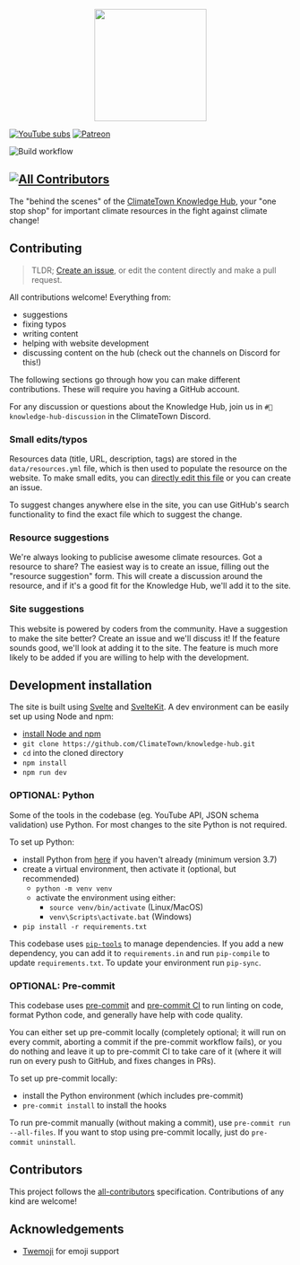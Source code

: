 <p align="center">
<a href="https://climatetown.github.io/knowledge-hub">
<img width="200" src="static/images/knowledge-hub-logo.png">
</a>
</p>

[![YouTube subs](https://img.shields.io/youtube/channel/subscribers/UCuVLG9pThvBABcYCm7pkNkA?label=ClimateTown&style=for-the-badge)](https://www.youtube.com/@ClimateTown)
[![Patreon](https://img.shields.io/badge/Patreon-F96854?style=for-the-badge&logo=patreon&logoColor=white)](https://www.patreon.com/ClimateTown)

![Build workflow](https://img.shields.io/github/actions/workflow/status/ClimateTown/knowledge-hub/build.yml?branch=main&label=website%20build)

## [![All Contributors](https://img.shields.io/github/all-contributors/Morzaram/knowledge-hub?color=ee8449&style=flat-square)](#contributors)

The "behind the scenes" of the [ClimateTown Knowledge Hub](https://climatetown.github.io/knowledge-hub), your "one stop shop" for important climate resources in the fight against climate change!

## Contributing

> TLDR; [Create an issue](https://github.com/ClimateTown/knowledge-hub/issues/new/choose), or edit the content directly and make a pull request.

All contributions welcome! Everything from:

- suggestions
- fixing typos
- writing content
- helping with website development
- discussing content on the hub (check out the channels on Discord for this!)

The following sections go through how you can make different contributions. These will require you having a GitHub account.

For any discussion or questions about the Knowledge Hub, join us in `#💬knowledge-hub-discussion` in the ClimateTown Discord.

### Small edits/typos

Resources data (title, URL, description, tags) are stored in the `data/resources.yml` file, which is then used to populate the resource on the website. To make small edits, you can [directly edit this file](https://github.com/ClimateTown/knowledge-hub/edit/main/data/resources.yml) or you can create an issue.

To suggest changes anywhere else in the site, you can use GitHub's search functionality to find the exact file which to suggest the change.

### Resource suggestions

We're always looking to publicise awesome climate resources. Got a resource to share? The easiest way is to create an issue, filling out the "resource suggestion" form. This will create a discussion around the resource, and if it's a good fit for the Knowledge Hub, we'll add it to the site.

### Site suggestions

This website is powered by coders from the community. Have a suggestion to make the site better? Create an issue and we'll discuss it! If the feature sounds good, we'll look at adding it to the site. The feature is much more likely to be added if you are willing to help with the development.

## Development installation

The site is built using [Svelte](https://svelte.dev/) and [SvelteKit](https://kit.svelte.dev/). A dev environment can be easily set up using Node and npm:

- [install Node and npm](https://docs.npmjs.com/downloading-and-installing-node-js-and-npm/)
- `git clone https://github.com/ClimateTown/knowledge-hub.git`
- `cd` into the cloned directory
- `npm install`
- `npm run dev`

### OPTIONAL: Python

Some of the tools in the codebase (eg. YouTube API, JSON schema validation) use Python. For most changes to the site Python is not required.

To set up Python:

- install Python from [here](https://www.python.org/downloads/) if you haven't already (minimum version 3.7)
- create a virtual environment, then activate it (optional, but recommended)
  - `python -m venv venv`
  - activate the environment using either:
    - `source venv/bin/activate` (Linux/MacOS)
    - `venv\Scripts\activate.bat` (Windows)
- `pip install -r requirements.txt`

This codebase uses [`pip-tools`](https://pypi.org/project/pip-tools/) to manage dependencies. If you add a new dependency, you can add it to `requirements.in` and run `pip-compile` to update `requirements.txt`. To update your environment run `pip-sync`.

### OPTIONAL: Pre-commit

This codebase uses [pre-commit](https://pre-commit.com/) and [pre-commit CI](https://pre-commit.ci/) to run linting on code, format Python code, and generally have help with code quality.

You can either set up pre-commit locally (completely optional; it will run on every commit, aborting a commit if the pre-commit workflow fails), or you do nothing and leave it up to pre-commit CI to take care of it (where it will run on every push to GitHub, and fixes changes in PRs).

To set up pre-commit locally:

- install the Python environment (which includes pre-commit)
- `pre-commit install` to install the hooks

To run pre-commit manually (without making a commit), use `pre-commit run --all-files`. If you want to stop using pre-commit locally, just do `pre-commit uninstall`.

## Contributors

<!-- ALL-CONTRIBUTORS-LIST:START - Do not remove or modify this section -->
<!-- prettier-ignore-start -->
<!-- markdownlint-disable -->

<!-- markdownlint-restore -->
<!-- prettier-ignore-end -->

<!-- ALL-CONTRIBUTORS-LIST:END -->

This project follows the [all-contributors](https://allcontributors.org) specification. Contributions of any kind are welcome!

## Acknowledgements

- [Twemoji](https://twemoji.twitter.com/) for emoji support
